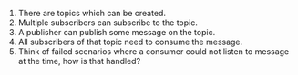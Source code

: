 1. There are topics which can be created.
2. Multiple subscribers can subscribe to the topic.
3. A publisher can publish some message on the topic.
4. All subscribers of that topic need to consume the message.
5. Think of failed scenarios where a consumer could not listen to message at the time, how is that handled?

